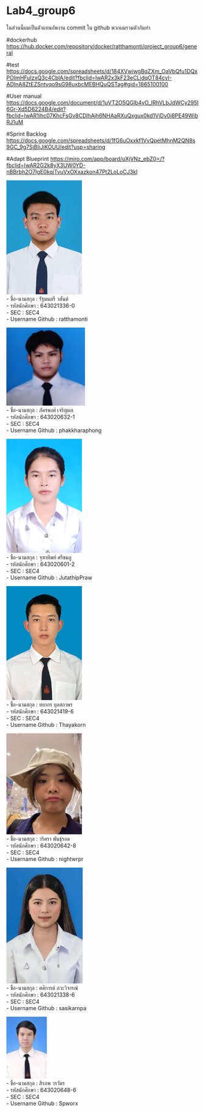# Lab4_group6

ในส่วนนี้ผมเป็นตัวแทนอัพงาน commit  ใน github พวกผมรวมตัวกันทำ 

#dockerhub
https://hub.docker.com/repository/docker/ratthamonti/project_group6/general

#test
https://docs.google.com/spreadsheets/d/184XVwiwgBqZXm_OaVbQfu1DQxPOImHFuIzxQ3c4CblA/edit?fbclid=IwAR2x3kF23eCLidqOT84cvI-ADInA8ZtEZSntyqo9sG98uxbcMEBHQuQSTag#gid=1865100100

#User manual
https://docs.google.com/document/d/1uVT2O5QGlb4vO_IRhVLbJdWCy295I6Gr-Xd5D6224B4/edit?fbclid=IwAR1ihc07KhcFsGv8CDlhAjh6NHAaRXuQxgux0kd1VjDv0i8PE49WibRJ1uM

#Sprint Backlog
https://docs.google.com/spreadsheets/d/1fG6uOxxkf1VvQpetMhnM2QN8s9GC_9g7SjBIiJiKOUU/edit?usp=sharing

#Adapt Blueprint
https://miro.com/app/board/uXjVNz_ebZ0=/?fbclid=IwAR2G2k8yX3UW0YD-nBBrbh2O7IgE0kqjTvuVxOXxazkon47Pt2LoLoCJ3kI

![รูปภาพของผู้เขียน](./media/ratthamonti.jpg)
<br>- ชื่อ-นามสกุล  : รัฐมนตรี วสันต์
<br>- รหัสนักศึกษา  : 643021336-0
<br>- SEC : SEC4
<br>- Username Github : ratthamonti

![รูปภาพของผู้เขียน](./media/nuy.jpg)
<br>- ชื่อ-นามสกุล  : ภัครพงศ์ เจริญผล 
<br>- รหัสนักศึกษา  : 643020632-1
<br>- SEC : SEC4
<br>- Username Github : phakkharaphong

![รูปภาพของผู้เขียน](./media/jutathip.jpg)
<br>- ชื่อ-นามสกุล  : จุฑาทิพย์ ศรีชมภู
<br>- รหัสนักศึกษา  : 643020601-2
<br>- SEC : SEC4
<br>- Username Github : JutathipPraw

![รูปภาพของผู้เขียน](./media/Thayakorn.jpg)
<br>- ชื่อ-นามสกุล  : ทยากร บุลสถาพร
<br>- รหัสนักศึกษา  : 643021419-6
<br>- SEC : SEC4
<br>- Username Github : Thayakorn 

![รูปภาพของผู้เขียน](./media/night.jpg)
<br>- ชื่อ-นามสกุล  : วริศรา พันธุ์รอด
<br>- รหัสนักศึกษา  : 643020642-8
<br>- SEC : SEC4
<br>- Username Github : nightwrpr

![รูปภาพของผู้เขียน](./media/sasikarn.jpg)
<br>- ชื่อ-นามสกุล  : ศศิการต์ ภวะวิจารณ์
<br>- รหัสนักศึกษา  : 643021338-6
<br>- SEC : SEC4
<br>- Username Github : sasikarnpa

![รูปภาพของผู้เขียน](./media/siriphob.jpg)
<br>- ชื่อ-นามสกุล  : สิรภพ วรวัตร
<br>- รหัสนักศึกษา  : 643020648-6
<br>- SEC : SEC4
<br>- Username Github : Spworx